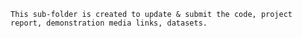 `This sub-folder is created to update & submit the code, project report, demonstration media links, datasets.`
